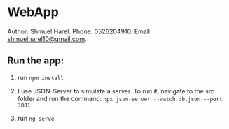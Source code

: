 # WebApp

Author: Shmuel Harel.
Phone: 0526204910.
Email: shmuelharel10@gmail.com.

## Run the app:

1. run `npm install`

2. I use JSON-Server to simulate a server.
To run it, navigate to the src folder and run the command: 
`npx json-server --watch db.json --port 3001`

3. run `ng serve`
